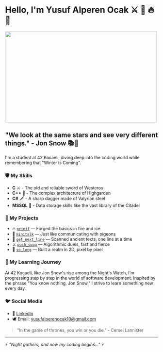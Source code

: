 # Hello, I'm Yusuf Alperen Ocak ⚔️ 🐺 🔥 🐉

<img src="https://media.giphy.com/media/3oEjI1erPMTMBFmNHi/giphy.gif" width="500" height="300" align="center">

## "We look at the same stars and see very different things." - Jon Snow 📚👑

I'm a student at 42 Kocaeli, diving deep into the coding world while remembering that "Winter is Coming".

### 🛡️ My Skills
- **C** ⚔️ - The old and reliable sword of Westeros
- **C++** 🏰 - The complex architecture of Highgarden
- **C#** 🗡️ - A sharp dagger made of Valyrian steel
- **MSSQL** 📜 - Data storage skills like the vast library of the Citadel

### 🐲 My Projects
- 🔥 [`printf`](https://github.com/alperenocak/printf) — Forged the basics in fire and ice
- 💬 [`minitalk`](https://github.com/alperenocak/minitalk) — Just like communicating with pigeons    
- 📜 [`get_next_line`](https://github.com/alperenocak/get_next_line) — Scanned ancient texts, one line at a time  
- ⚔️ [`push_swap`](https://github.com/alperenocak/push_swap) — Algorithmic duels, fast and fierce  
- 🏰 [`so_long`](https://github.com/alperenocak/so_long) — Built a realm in 2D, pixel by pixel

### 🔮 My Learning Journey
At 42 Kocaeli, like Jon Snow's rise among the Night's Watch, I'm progressing step by step in the world of software development. Inspired by the phrase "You know nothing, Jon Snow," I strive to learn something new every day.

### 🐦 Social Media
- 🧝 [LinkedIn](https://www.linkedin.com/in/yusufalperenocak)
- 🕊️ Email: yusufalperenocak10@gmail.com

> "In the game of thrones, you win or you die." - Cersei Lannister

---
⚡ *"Night gathers, and now my coding begins..."* ⚡
